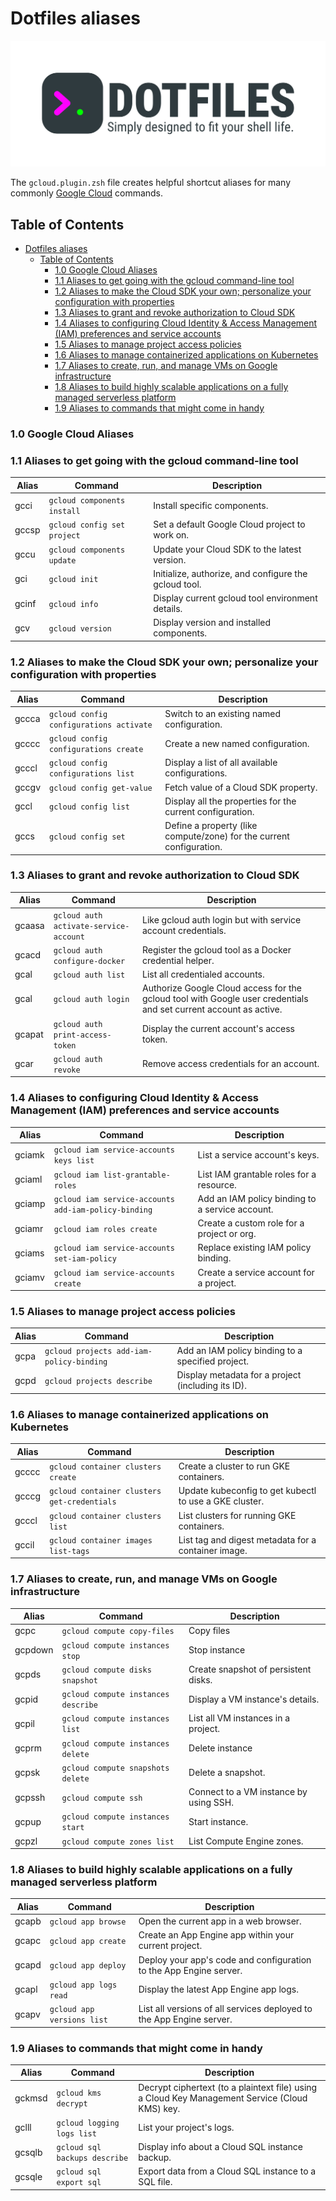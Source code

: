 # Dotfiles aliases

![Banner representing the Dotfiles Library](/assets/dotfiles.svg)

The `gcloud.plugin.zsh` file creates helpful shortcut aliases for many commonly
[Google Cloud](https://cloud.google.com/) commands.

## Table of Contents

- [Dotfiles aliases](#dotfiles-aliases)
  - [Table of Contents](#table-of-contents)
    - [1.0 Google Cloud Aliases](#10-google-cloud-aliases)
    - [1.1 Aliases to get going with the gcloud command-line tool](#11-aliases-to-get-going-with-the-gcloud-command-line-tool)
    - [1.2 Aliases to make the Cloud SDK your own; personalize your configuration with properties](#12-aliases-to-make-the-cloud-sdk-your-own-personalize-your-configuration-with-properties)
    - [1.3 Aliases to grant and revoke authorization to Cloud SDK](#13-aliases-to-grant-and-revoke-authorization-to-cloud-sdk)
    - [1.4 Aliases to configuring Cloud Identity & Access Management (IAM) preferences and service accounts](#14-aliases-to-configuring-cloud-identity--access-management-iam-preferences-and-service-accounts)
    - [1.5 Aliases to manage project access policies](#15-aliases-to-manage-project-access-policies)
    - [1.6 Aliases to manage containerized applications on Kubernetes](#16-aliases-to-manage-containerized-applications-on-kubernetes)
    - [1.7 Aliases to create, run, and manage VMs on Google infrastructure](#17-aliases-to-create-run-and-manage-vms-on-google-infrastructure)
    - [1.8 Aliases to build highly scalable applications on a fully managed serverless platform](#18-aliases-to-build-highly-scalable-applications-on-a-fully-managed-serverless-platform)
    - [1.9 Aliases to commands that might come in handy](#19-aliases-to-commands-that-might-come-in-handy)

### 1.0 Google Cloud Aliases

### 1.1 Aliases to get going with the gcloud command-line tool

| Alias | Command                                  | Description                                        |
| ----- | ---------------------------------------- | -------------------------------------------------- |
| gcci  | `gcloud components install` | Install specific components. |
| gccsp | `gcloud config set project` | Set a default Google Cloud project to work on. |
| gccu  | `gcloud components update` | Update your Cloud SDK to the latest version. |
| gci   | `gcloud init` | Initialize, authorize, and configure the gcloud tool. |
| gcinf | `gcloud info` | Display current gcloud tool environment details. |
| gcv   | `gcloud version` | Display version and installed components. |

### 1.2 Aliases to make the Cloud SDK your own; personalize your configuration with properties

| Alias | Command                                  | Description                    |
| ----- | ---------------------------------------- | ------------------------------ |
| gccca | `gcloud config configurations activate` | Switch to an existing named configuration. |
| gcccc | `gcloud config configurations create` | Create a new named configuration. |
| gcccl | `gcloud config configurations list` | Display a list of all available configurations. |
| gccgv | `gcloud config get-value` | Fetch value of a Cloud SDK property. |
| gccl  | `gcloud config list` | Display all the properties for the current configuration. |
| gccs  | `gcloud config set` | Define a property (like compute/zone) for the current configuration. |

### 1.3 Aliases to grant and revoke authorization to Cloud SDK

| Alias | Command                                  | Description                    |
| ----- | ---------------------------------------- | ------------------------------ |
| gcaasa | `gcloud auth activate-service-account` | Like gcloud auth login but with service account credentials. |
| gcacd  | `gcloud auth configure-docker` | Register the gcloud tool as a Docker credential helper. |
| gcal   | `gcloud auth list` | List all credentialed accounts. |
| gcal   | `gcloud auth login` | Authorize Google Cloud access for the gcloud tool with Google user credentials and set current account as active. |
| gcapat | `gcloud auth print-access-token` | Display the current account's access token. |
| gcar   | `gcloud auth revoke` | Remove access credentials for an account. |

### 1.4 Aliases to configuring Cloud Identity & Access Management (IAM) preferences and service accounts

| Alias | Command                                  | Description                    |
| ----- | ---------------------------------------- | ------------------------------ |
| gciamk  | `gcloud iam service-accounts keys list` | List a service account's keys. |
| gciaml  | `gcloud iam list-grantable-roles` | List IAM grantable roles for a resource. |
| gciamp  | `gcloud iam service-accounts add-iam-policy-binding` | Add an IAM policy binding to a service account. |
| gciamr  | `gcloud iam roles create` | Create a custom role for a project or org. |
| gciams  | `gcloud iam service-accounts set-iam-policy` | Replace existing IAM policy binding. |
| gciamv  | `gcloud iam service-accounts create` | Create a service account for a project. |

### 1.5 Aliases to manage project access policies

| Alias | Command                                  | Description                    |
| ----- | ---------------------------------------- | ------------------------------ |
| gcpa  | `gcloud projects add-iam-policy-binding` | Add an IAM policy binding to a specified project. |
| gcpd  | `gcloud projects describe` | Display metadata for a project (including its ID). |

### 1.6 Aliases to manage containerized applications on Kubernetes

| Alias | Command                                  | Description                    |
| ----- | ---------------------------------------- | ------------------------------ |
| gcccc  | `gcloud container clusters create` | Create a cluster to run GKE containers. |
| gcccg  | `gcloud container clusters get-credentials` | Update kubeconfig to get kubectl to use a GKE cluster. |
| gcccl  | `gcloud container clusters list` | List clusters for running GKE containers. |
| gccil  | `gcloud container images list-tags` | List tag and digest metadata for a container image. |

### 1.7 Aliases to create, run, and manage VMs on Google infrastructure

| Alias | Command                                  | Description                    |
| ----- | ---------------------------------------- | ------------------------------ |
| gcpc     | `gcloud compute copy-files` | Copy files |
| gcpdown  | `gcloud compute instances stop` | Stop instance |
| gcpds    | `gcloud compute disks snapshot` | Create snapshot of persistent disks. |
| gcpid    | `gcloud compute instances describe` | Display a VM instance's details. |
| gcpil    | `gcloud compute instances list` | List all VM instances in a project. |
| gcprm    | `gcloud compute instances delete` | Delete instance |
| gcpsk    | `gcloud compute snapshots delete` | Delete a snapshot. |
| gcpssh   | `gcloud compute ssh` | Connect to a VM instance by using SSH. |
| gcpup    | `gcloud compute instances start` | Start instance. |
| gcpzl    | `gcloud compute zones list` | List Compute Engine zones. |

### 1.8 Aliases to build highly scalable applications on a fully managed serverless platform

| Alias | Command                                  | Description                    |
| ----- | ---------------------------------------- | ------------------------------ |
| gcapb  | `gcloud app browse` | Open the current app in a web browser. |
| gcapc  | `gcloud app create` | Create an App Engine app within your current project. |
| gcapd  | `gcloud app deploy` | Deploy your app's code and configuration to the App Engine server. |
| gcapl  | `gcloud app logs read` | Display the latest App Engine app logs. |
| gcapv  | `gcloud app versions list` | List all versions of all services deployed to the App Engine server. |

### 1.9 Aliases to commands that might come in handy

| Alias | Command                                  | Description                    |
| ----- | ---------------------------------------- | ------------------------------ |
| gckmsd  | `gcloud kms decrypt` | Decrypt ciphertext (to a plaintext file) using a Cloud Key Management Service (Cloud KMS) key. |
| gclll   | `gcloud logging logs list` | List your project's logs. |
| gcsqlb  | `gcloud sql backups describe` | Display info about a Cloud SQL instance backup. |
| gcsqle  | `gcloud sql export sql` | Export data from a Cloud SQL instance to a SQL file. |
